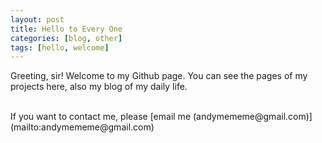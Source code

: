 ```yaml
---
layout: post
title: Hello to Every One
categories: [blog, other]
tags: [hello, welcome]
---
```


Greeting, sir! Welcome to my Github page. You can see the pages of my projects here, also my blog of my daily life.
<!--more-->
<br>
If you want to contact me, please [email me (andymememe@gmail.com)](mailto:andymememe@gmail.com)